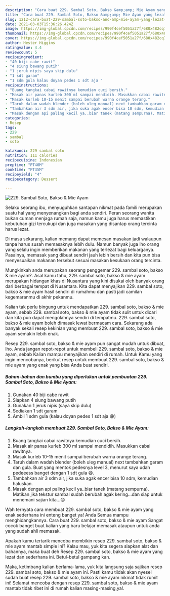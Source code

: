 ```yaml
---
description: "Cara buat 229. Sambal Soto, Bakso &amp;amp; Mie Ayam yang lezat Untuk Jualan"
title: "Cara buat 229. Sambal Soto, Bakso &amp;amp; Mie Ayam yang lezat Untuk Jualan"
slug: 1212-cara-buat-229-sambal-soto-bakso-and-amp-mie-ayam-yang-lezat-untuk-jualan
date: 2021-03-03T15:36:26.424Z
image: https://img-global.cpcdn.com/recipes/990f4cef5051a27f/680x482cq70/229-sambal-soto-bakso-mie-ayam-foto-resep-utama.jpg
thumbnail: https://img-global.cpcdn.com/recipes/990f4cef5051a27f/680x482cq70/229-sambal-soto-bakso-mie-ayam-foto-resep-utama.jpg
cover: https://img-global.cpcdn.com/recipes/990f4cef5051a27f/680x482cq70/229-sambal-soto-bakso-mie-ayam-foto-resep-utama.jpg
author: Hester Higgins
ratingvalue: 4.4
reviewcount: 5
recipeingredient:
- "40 biji cabe rawit"
- "4 siung bawang putih"
- "1 jeruk nipis saya skip dulu"
- "1 sdt garam"
- "1 sdm gula kalau doyan pedes 1 sdt aja "
recipeinstructions:
- "Buang tangkai cabai rawitnya kemudian cuci bersih."
- "Masak air panas kurleb 300 ml sampai mendidih. Masukkan cabai rawitnya."
- "Masak kurleb 10-15 menit sampai berubah warna orange terang."
- "Taruh dalam wadah blender (boleh uleg manual) next tambahkan garam dan gula. Buat yang mentok pedesnya level 3, menurut saya udah pedeeess banget dengan 1 sdt gula 😄."
- "Tambahkan air 3 sdm air, jika suka agak encer bisa 10 sdm, kemudian haluskan."
- "Masak dengan api paling kecil ya..biar tanek (matang sempurna). Matikan jika tekstur sambal sudah berubah agak kering...dan siap untuk menemani sajian kita...😊"
categories:
- Resep
tags:
- 229
- sambal
- soto

katakunci: 229 sambal soto 
nutrition: 111 calories
recipecuisine: Indonesian
preptime: "PT40M"
cooktime: "PT35M"
recipeyield: "4"
recipecategory: Dessert

---
```



![229. Sambal Soto, Bakso &amp; Mie Ayam](https://img-global.cpcdn.com/recipes/990f4cef5051a27f/680x482cq70/229-sambal-soto-bakso-mie-ayam-foto-resep-utama.jpg)

Selaku seorang ibu, menyuguhkan santapan nikmat pada famili merupakan suatu hal yang menyenangkan bagi anda sendiri. Peran seorang  wanita bukan cuman menjaga rumah saja, namun kamu juga harus memastikan kebutuhan gizi tercukupi dan juga masakan yang disantap orang tercinta harus lezat.

Di masa  sekarang, kalian memang dapat memesan masakan jadi walaupun tanpa harus susah memasaknya lebih dulu. Namun banyak juga lho orang yang selalu ingin memberikan makanan yang terlezat bagi keluarganya. Pasalnya, memasak yang dibuat sendiri jauh lebih bersih dan kita pun bisa menyesuaikan makanan tersebut sesuai masakan kesukaan orang tercinta. 



Mungkinkah anda merupakan seorang penggemar 229. sambal soto, bakso &amp; mie ayam?. Asal kamu tahu, 229. sambal soto, bakso &amp; mie ayam merupakan hidangan khas di Nusantara yang kini disukai oleh banyak orang dari berbagai tempat di Nusantara. Kita dapat menyajikan 229. sambal soto, bakso &amp; mie ayam hasil sendiri di rumahmu dan pasti jadi camilan kegemaranmu di akhir pekanmu.

Kalian tak perlu bingung untuk mendapatkan 229. sambal soto, bakso &amp; mie ayam, sebab 229. sambal soto, bakso &amp; mie ayam tidak sulit untuk dicari dan kita pun dapat mengolahnya sendiri di tempatmu. 229. sambal soto, bakso &amp; mie ayam boleh dimasak lewat bermacam cara. Sekarang ada banyak sekali resep kekinian yang membuat 229. sambal soto, bakso &amp; mie ayam semakin lebih enak.

Resep 229. sambal soto, bakso &amp; mie ayam pun sangat mudah untuk dibuat, lho. Anda jangan repot-repot untuk membeli 229. sambal soto, bakso &amp; mie ayam, sebab Kalian mampu menyajikan sendiri di rumah. Untuk Kamu yang ingin mencobanya, berikut resep untuk membuat 229. sambal soto, bakso &amp; mie ayam yang enak yang bisa Anda buat sendiri.

<!--inarticleads1-->

##### Bahan-bahan dan bumbu yang diperlukan untuk pembuatan 229. Sambal Soto, Bakso &amp; Mie Ayam:

1. Gunakan 40 biji cabe rawit
1. Siapkan 4 siung bawang putih
1. Gunakan 1 jeruk nipis (saya skip dulu)
1. Sediakan 1 sdt garam
1. Ambil 1 sdm gula (kalau doyan pedes 1 sdt aja 😁)




<!--inarticleads2-->

##### Langkah-langkah membuat 229. Sambal Soto, Bakso &amp; Mie Ayam:

1. Buang tangkai cabai rawitnya kemudian cuci bersih.
1. Masak air panas kurleb 300 ml sampai mendidih. Masukkan cabai rawitnya.
1. Masak kurleb 10-15 menit sampai berubah warna orange terang.
1. Taruh dalam wadah blender (boleh uleg manual) next tambahkan garam dan gula. Buat yang mentok pedesnya level 3, menurut saya udah pedeeess banget dengan 1 sdt gula 😄.
1. Tambahkan air 3 sdm air, jika suka agak encer bisa 10 sdm, kemudian haluskan.
1. Masak dengan api paling kecil ya..biar tanek (matang sempurna). Matikan jika tekstur sambal sudah berubah agak kering...dan siap untuk menemani sajian kita...😊




Wah ternyata cara membuat 229. sambal soto, bakso &amp; mie ayam yang enak sederhana ini enteng banget ya! Anda Semua mampu menghidangkannya. Cara buat 229. sambal soto, bakso &amp; mie ayam Sangat cocok banget buat kalian yang baru belajar memasak ataupun untuk anda yang sudah ahli memasak.

Apakah kamu tertarik mencoba membikin resep 229. sambal soto, bakso &amp; mie ayam mantab simple ini? Kalau mau, yuk kita segera siapkan alat dan bahannya, maka buat deh Resep 229. sambal soto, bakso &amp; mie ayam yang lezat dan sederhana ini. Betul-betul gampang kan. 

Maka, ketimbang kalian berlama-lama, yuk kita langsung saja sajikan resep 229. sambal soto, bakso &amp; mie ayam ini. Pasti kamu tiidak akan nyesel sudah buat resep 229. sambal soto, bakso &amp; mie ayam nikmat tidak rumit ini! Selamat mencoba dengan resep 229. sambal soto, bakso &amp; mie ayam mantab tidak ribet ini di rumah kalian masing-masing,ya!.

